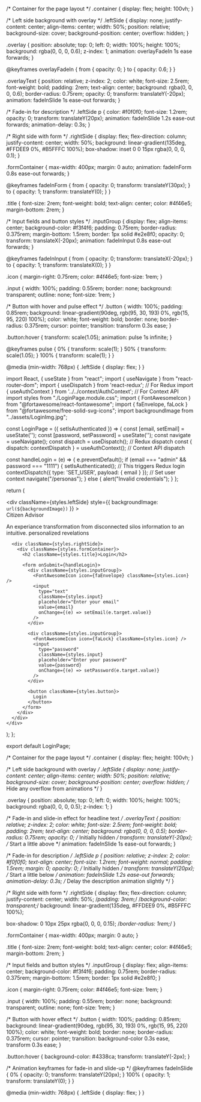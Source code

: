 /* Container for the page layout */
.container {
  display: flex;
  height: 100vh;
}

/* Left side background with overlay */
.leftSide {
  display: none;
  justify-content: center;
  align-items: center;
  width: 50%;
  position: relative;
  background-size: cover;
  background-position: center;
  overflow: hidden;
}

.overlay {
  position: absolute;
  top: 0;
  left: 0;
  width: 100%;
  height: 100%;
  background: rgba(0, 0, 0, 0.6);
  z-index: 1;
  animation: overlayFadeIn 1s ease forwards;
}

@keyframes overlayFadeIn {
  from { opacity: 0; }
  to { opacity: 0.6; }
}

.overlayText {
  position: relative;
  z-index: 2;
  color: white;
  font-size: 2.5rem;
  font-weight: bold;
  padding: 2rem;
  text-align: center;
  background: rgba(0, 0, 0, 0.6);
  border-radius: 0.75rem;
  opacity: 0;
  transform: translateY(-20px);
  animation: fadeInSlide 1s ease-out forwards;
}

/* Fade-in for description */
.leftSide p {
  color: #f0f0f0;
  font-size: 1.2rem;
  opacity: 0;
  transform: translateY(20px);
  animation: fadeInSlide 1.2s ease-out forwards;
  animation-delay: 0.3s;
}

/* Right side with form */
.rightSide {
  display: flex;
  flex-direction: column;
  justify-content: center;
  width: 50%;
  background: linear-gradient(135deg, #FFDEE9 0%, #B5FFFC 100%);
  box-shadow: inset 0 0 15px rgba(0, 0, 0, 0.1);
}

.formContainer {
  max-width: 400px;
  margin: 0 auto;
  animation: fadeInForm 0.8s ease-out forwards;
}

@keyframes fadeInForm {
  from { opacity: 0; transform: translateY(30px); }
  to { opacity: 1; transform: translateY(0); }
}

.title {
  font-size: 2rem;
  font-weight: bold;
  text-align: center;
  color: #4f46e5;
  margin-bottom: 2rem;
}

/* Input fields and button styles */
.inputGroup {
  display: flex;
  align-items: center;
  background-color: #f3f4f6;
  padding: 0.75rem;
  border-radius: 0.375rem;
  margin-bottom: 1.5rem;
  border: 1px solid #e2e8f0;
  opacity: 0;
  transform: translateX(-20px);
  animation: fadeInInput 0.8s ease-out forwards;
}

@keyframes fadeInInput {
  from { opacity: 0; transform: translateX(-20px); }
  to { opacity: 1; transform: translateX(0); }
}

.icon {
  margin-right: 0.75rem;
  color: #4f46e5;
  font-size: 1rem;
}

.input {
  width: 100%;
  padding: 0.55rem;
  border: none;
  background: transparent;
  outline: none;
  font-size: 1rem;
}

/* Button with hover and pulse effect */
.button {
  width: 100%;
  padding: 0.85rem;
  background: linear-gradient(90deg, rgb(95, 30, 193) 0%, rgb(15, 95, 220) 100%);
  color: white;
  font-weight: bold;
  border: none;
  border-radius: 0.375rem;
  cursor: pointer;
  transition: transform 0.3s ease;
}

.button:hover {
  transform: scale(1.05);
  animation: pulse 1s infinite;
}

@keyframes pulse {
  0% { transform: scale(1); }
  50% { transform: scale(1.05); }
  100% { transform: scale(1); }
}

@media (min-width: 768px) {
  .leftSide {
    display: flex;
  }
}












import React, { useState } from "react";
import { useNavigate } from "react-router-dom";
import { useDispatch } from 'react-redux'; // For Redux
import { useAuthContext } from '../../context/AuthContext'; // For Context API
import styles from "./LoginPage.module.css";
import { FontAwesomeIcon } from "@fortawesome/react-fontawesome";
import { faEnvelope, faLock } from "@fortawesome/free-solid-svg-icons";
import backgroundImage from "../assets/LoginImg.jpg";

const LoginPage = ({ setIsAuthenticated }) => {
  const [email, setEmail] = useState('');
  const [password, setPassword] = useState('');
  const navigate = useNavigate();
  const dispatch = useDispatch(); // Redux dispatch
  const { dispatch: contextDispatch } = useAuthContext(); // Context API dispatch

  const handleLogin = (e) => {
    e.preventDefault();
    if (email === "admin" && password === "1111") {
      setIsAuthenticated(); // This triggers Redux login
      contextDispatch({ type: 'SET_USER', payload: { email } }); // Set user context
      navigate("/personas");
    } else {
      alert("Invalid credentials");
    }
  };

  return (
    <div className={styles.container}>
      <div
        className={styles.leftSide}
        style={{ backgroundImage: `url(${backgroundImage})` }}
      >
        <div className={styles.overlay}></div>
        <div className={styles.overlayText}>
          Citizen Advisor
        <p>An experiance transformation from disconnected silos information to an intuitive. personalized revelations</p>
        </div>
      </div>

      <div className={styles.rightSide}>
        <div className={styles.formContainer}>
          <h2 className={styles.title}>Login</h2>

          <form onSubmit={handleLogin}>
            <div className={styles.inputGroup}>
              <FontAwesomeIcon icon={faEnvelope} className={styles.icon} />
              <input
                type="text"
                className={styles.input}
                placeholder="Enter your email"
                value={email}
                onChange={(e) => setEmail(e.target.value)}
              />
            </div>

            <div className={styles.inputGroup}>
              <FontAwesomeIcon icon={faLock} className={styles.icon} />
              <input
                type="password"
                className={styles.input}
                placeholder="Enter your password"
                value={password}
                onChange={(e) => setPassword(e.target.value)}
              />
            </div>

            <button className={styles.button}>
              Login
            </button>
          </form>
        </div>
      </div>
    </div>
  );
};

export default LoginPage;




/* Container for the page layout */
.container {
  display: flex;
  height: 100vh;
}

/* Left side background with overlay */
.leftSide {
  display: none;
  justify-content: center;
  align-items: center;
  width: 50%;
  position: relative;
  background-size: cover;
  background-position: center;
  overflow: hidden; /* Hide any overflow from animations */
}

.overlay {
  position: absolute;
  top: 0;
  left: 0;
  width: 100%;
  height: 100%;
  background: rgba(0, 0, 0, 0.5);
  z-index: 1;
}

/* Fade-in and slide-in effect for headline text */
.overlayText {
  position: relative;
  z-index: 2;
  color: white;
  font-size: 2.5rem;
  font-weight: bold;
  padding: 2rem;
  text-align: center;
  background: rgba(0, 0, 0, 0.5);
  border-radius: 0.75rem;
  opacity: 0; /* Initially hidden */
  transform: translateY(-20px); /* Start a little above */
  animation: fadeInSlide 1s ease-out forwards;
}

/* Fade-in for description */
.leftSide p {
  position: relative;
  z-index: 2;
  color: #f0f0f0;
  text-align: center;
  font-size: 1.2rem;
  font-weight: normal;
  padding: 1.5rem;
  margin: 0;
  opacity: 0; /* Initially hidden */
  transform: translateY(20px); /* Start a little below */
  animation: fadeInSlide 1.2s ease-out forwards;
  animation-delay: 0.3s; /* Delay the description animation slightly */
}

/* Right side with form */
.rightSide {
  display: flex;
  flex-direction: column;
  justify-content: center;
  width: 50%;
  /*padding: 3rem;*/
  /*background-color: transparent;*/
background: linear-gradient(135deg, #FFDEE9 0%, #B5FFFC 100%);



  box-shadow: 0 10px 25px rgba(0, 0, 0, 0.15);
  /*border-radius: 1rem;*/
}

.formContainer {
  max-width: 400px;
  margin: 0 auto;
}

.title {
  font-size: 2rem;
  font-weight: bold;
  text-align: center;
  color: #4f46e5;
  margin-bottom: 2rem;
}

/* Input fields and button styles */
.inputGroup {
  display: flex;
  align-items: center;
  background-color: #f3f4f6;
  padding: 0.75rem;
  border-radius: 0.375rem;
  margin-bottom: 1.5rem;
  border: 1px solid #e2e8f0;
}

.icon {
  margin-right: 0.75rem;
  color: #4f46e5;
  font-size: 1rem;
}

.input {
  width: 100%;
  padding: 0.55rem;
  border: none;
  background: transparent;
  outline: none;
  font-size: 1rem;
}

/* Button with hover effect */
.button {
  width: 100%;
  padding: 0.85rem;
  background: linear-gradient(90deg, rgb(95, 30, 193) 0%, rgb(15, 95, 220) 100%);
  color: white;
  font-weight: bold;
  border: none;
  border-radius: 0.375rem;
  cursor: pointer;
  transition: background-color 0.3s ease, transform 0.3s ease;
}

.button:hover {
  background-color: #4338ca;
  transform: translateY(-2px);
}

/* Animation keyframes for fade-in and slide-up */
@keyframes fadeInSlide {
  0% {
    opacity: 0;
    transform: translateY(20px);
  }
  100% {
    opacity: 1;
    transform: translateY(0);
  }
}

@media (min-width: 768px) {
  .leftSide {
    display: flex;
  }
}
